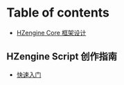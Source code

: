 # Table of contents

* [HZengine Core 框架设计](README.md)

## HZengine Script 创作指南

* [快速入门](hzengine-script-chuang-zuo-zhi-nan/kuai-su-ru-men.md)
